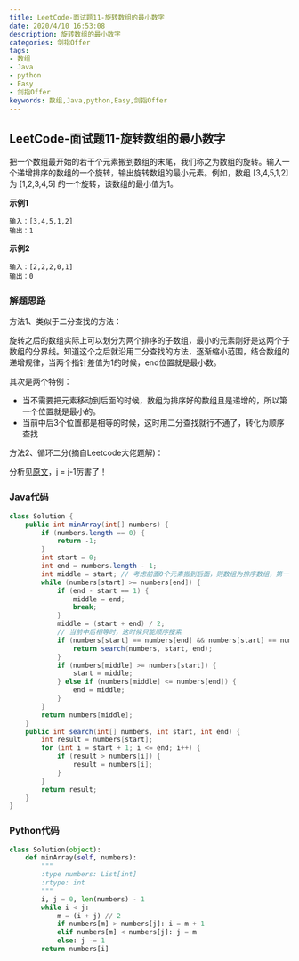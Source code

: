```yaml
---
title: LeetCode-面试题11-旋转数组的最小数字
date: 2020/4/10 16:53:08
description: 旋转数组的最小数字
categories: 剑指Offer
tags: 
- 数组
- Java
- python
- Easy
- 剑指Offer
keywords: 数组,Java,python,Easy,剑指Offer
---
```


## LeetCode-面试题11-旋转数组的最小数字

把一个数组最开始的若干个元素搬到数组的末尾，我们称之为数组的旋转。输入一个递增排序的数组的一个旋转，输出旋转数组的最小元素。例如，数组 [3,4,5,1,2] 为 [1,2,3,4,5] 的一个旋转，该数组的最小值为1。 

 <!--more-->

**示例1**

```
输入：[3,4,5,1,2]
输出：1
```

**示例2**

```
输入：[2,2,2,0,1]
输出：0
```

### 解题思路

方法1、类似于二分查找的方法：

旋转之后的数组实际上可以划分为两个排序的子数组，最小的元素刚好是这两个子数组的分界线。知道这个之后就沿用二分查找的方法，逐渐缩小范围，结合数组的递增规律，当两个指针差值为1的时候，end位置就是最小数。

其次是两个特例：

- 当不需要把元素移动到后面的时候，数组为排序好的数组且是递增的，所以第一个位置就是最小的。
- 当前中后3个位置都是相等的时候，这时用二分查找就行不通了，转化为顺序查找

方法2、循环二分(摘自Leetcode大佬题解)：

分析见[原文](https://leetcode-cn.com/problems/xuan-zhuan-shu-zu-de-zui-xiao-shu-zi-lcof/solution/mian-shi-ti-11-xuan-zhuan-shu-zu-de-zui-xiao-shu-3/)，j = j-1厉害了！

### Java代码

```java
class Solution {
    public int minArray(int[] numbers) {
        if (numbers.length == 0) {
            return -1;
        }
        int start = 0;
        int end = numbers.length - 1;
        int middle = start; // 考虑前面0个元素搬到后面，则数组为排序数组，第一个即最小
        while (numbers[start] >= numbers[end]) {
            if (end - start == 1) {
                middle = end;
                break;
            }
            middle = (start + end) / 2;
            // 当前中后相等时，这时候只能顺序搜索
            if (numbers[start] == numbers[end] && numbers[start] == numbers[middle]) {
                return search(numbers, start, end);
            }
            if (numbers[middle] >= numbers[start]) {
                start = middle;
            } else if (numbers[middle] <= numbers[end]) {
                end = middle;
            }
        }
        return numbers[middle];
    }
    public int search(int[] numbers, int start, int end) {
        int result = numbers[start];
        for (int i = start + 1; i <= end; i++) {
            if (result > numbers[i]) {
                result = numbers[i];
            }
        }
        return result;
    }
}
```

### Python代码

```python
class Solution(object):
    def minArray(self, numbers):
        """
        :type numbers: List[int]
        :rtype: int
        """
        i, j = 0, len(numbers) - 1
        while i < j:
            m = (i + j) // 2
            if numbers[m] > numbers[j]: i = m + 1
            elif numbers[m] < numbers[j]: j = m
            else: j -= 1
        return numbers[i]
```

